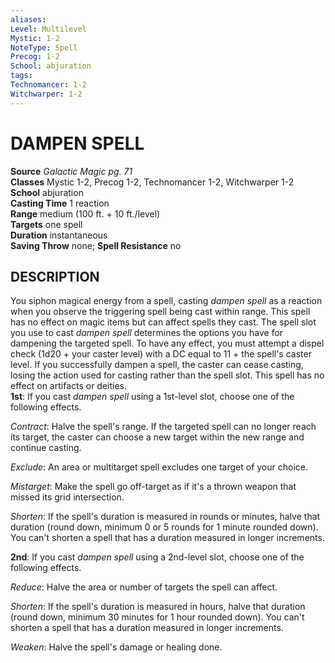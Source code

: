 ```yaml
---
aliases: 
Level: Multilevel
Mystic: 1-2
NoteType: Spell
Precog: 1-2
School: abjuration 
tags: 
Technomancer: 1-2
Witchwarper: 1-2
---
```

# DAMPEN SPELL


**Source** _Galactic Magic pg. 71_  
**Classes** Mystic 1-2, Precog 1-2, Technomancer 1-2, Witchwarper 1-2  
**School** abjuration  
**Casting Time** 1 reaction  
**Range** medium (100 ft. + 10 ft./level)  
**Targets** one spell  
**Duration** instantaneous  
**Saving Throw** none; **Spell Resistance** no

## DESCRIPTION

You siphon magical energy from a spell, casting _dampen spell_ as a reaction when you observe the triggering spell being cast within range. This spell has no effect on magic items but can affect spells they cast. The spell slot you use to cast _dampen spell_ determines the options you have for dampening the targeted spell. To have any effect, you must attempt a dispel check (1d20 + your caster level) with a DC equal to 11 + the spell's caster level. If you successfully dampen a spell, the caster can cease casting, losing the action used for casting rather than the spell slot. This spell has no effect on artifacts or deities.  
**1st**: If you cast _dampen spell_ using a 1st-level slot, choose one of the following effects.

_Contract_: Halve the spell's range. If the targeted spell can no longer reach its target, the caster can choose a new target within the new range and continue casting.

_Exclude_: An area or multitarget spell excludes one target of your choice.

_Mistarget_: Make the spell go off-target as if it's a thrown weapon that missed its grid intersection.

_Shorten_: If the spell's duration is measured in rounds or minutes, halve that duration (round down, minimum 0 or 5 rounds for 1 minute rounded down). You can't shorten a spell that has a duration measured in longer increments.

**2nd**: If you cast _dampen spell_ using a 2nd-level slot, choose one of the following effects.

_Reduce_: Halve the area or number of targets the spell can affect.

_Shorten_: If the spell's duration is measured in hours, halve that duration (round down, minimum 30 minutes for 1 hour rounded down). You can't shorten a spell that has a duration measured in longer increments.

_Weaken_: Halve the spell's damage or healing done.
